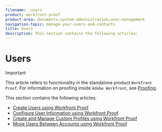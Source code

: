 ```yaml
---
filename: _users
product: workfront-proof
product-area: documents;system-administration;user-management
navigation-topic: manage-your-users-and-contacts
title: Users
description: This section contains the following articles:
---
```


# Users

>[!IMPORTANT]
>
>This article refers to functionality in the standalone product `Workfront Proof`. For information on proofing inside `Adobe Workfront`, see [Proofing](../../../review-and-approve-work/proofing/proofing.md).

This section contains the following articles:

* [Create Users using Workfront Proof](../../../workfront-proof/wp-mnguserscontacts/users/create-users.md) 
* [Configure User Information using Workfront Proof](../../../workfront-proof/wp-mnguserscontacts/users/configure-user-info.md) 
* [Create and Manage Custom Profiles using Workfront Proof](../../../workfront-proof/wp-mnguserscontacts/users/create-and-manage-custom-profiles.md) 
* [Move Users Between Accounts using Workfront Proof](../../../workfront-proof/wp-mnguserscontacts/users/move-users-between-accounts.md)

